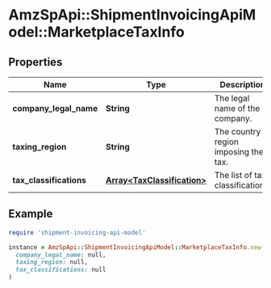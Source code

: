 # AmzSpApi::ShipmentInvoicingApiModel::MarketplaceTaxInfo

## Properties

| Name | Type | Description | Notes |
| ---- | ---- | ----------- | ----- |
| **company_legal_name** | **String** | The legal name of the company. | [optional] |
| **taxing_region** | **String** | The country or region imposing the tax. | [optional] |
| **tax_classifications** | [**Array&lt;TaxClassification&gt;**](TaxClassification.md) | The list of tax classifications. | [optional] |

## Example

```ruby
require 'shipment-invoicing-api-model'

instance = AmzSpApi::ShipmentInvoicingApiModel::MarketplaceTaxInfo.new(
  company_legal_name: null,
  taxing_region: null,
  tax_classifications: null
)
```


